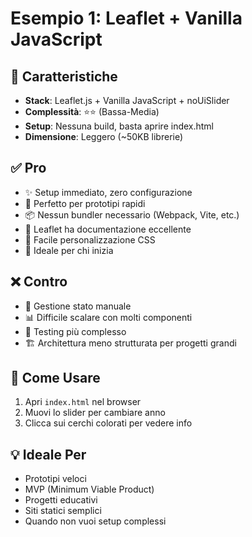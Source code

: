 # Esempio 1: Leaflet + Vanilla JavaScript

## 🎯 Caratteristiche

- **Stack**: Leaflet.js + Vanilla JavaScript + noUiSlider
- **Complessità**: ⭐⭐ (Bassa-Media)
- **Setup**: Nessuna build, basta aprire index.html
- **Dimensione**: Leggero (~50KB librerie)

## ✅ Pro

- ✨ Setup immediato, zero configurazione
- 🚀 Perfetto per prototipi rapidi
- 📦 Nessun bundler necessario (Webpack, Vite, etc.)
- 📖 Leaflet ha documentazione eccellente
- 🎨 Facile personalizzazione CSS
- 🔧 Ideale per chi inizia

## ❌ Contro

- 🔄 Gestione stato manuale
- 📊 Difficile scalare con molti componenti
- 🧪 Testing più complesso
- 🏗️ Architettura meno strutturata per progetti grandi

## 🚀 Come Usare

1. Apri `index.html` nel browser
2. Muovi lo slider per cambiare anno
3. Clicca sui cerchi colorati per vedere info

## 💡 Ideale Per

- Prototipi veloci
- MVP (Minimum Viable Product)
- Progetti educativi
- Siti statici semplici
- Quando non vuoi setup complessi
